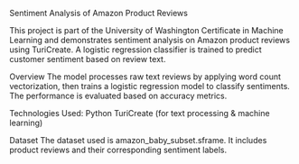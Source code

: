 Sentiment Analysis of Amazon Product Reviews

This project is part of the University of Washington Certificate in Machine Learning and demonstrates sentiment analysis on Amazon product reviews using TuriCreate. A logistic regression classifier is trained to predict customer sentiment based on review text.

Overview
The model processes raw text reviews by applying word count vectorization, then trains a logistic regression model to classify sentiments. The performance is evaluated based on accuracy metrics.

Technologies Used:
Python
TuriCreate (for text processing & machine learning)

Dataset
The dataset used is amazon_baby_subset.sframe. It includes product reviews and their corresponding sentiment labels.
